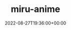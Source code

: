 ---
title: "miru-anime"
description: "An electron app that allows you to watch anime."
lead: "An electron app that allows you to watch anime."
date: 2022-08-27T19:36:00+00:00
lastmod: 2022-08-27T19:36:00+00:00
draft: false
images: ["miru-anime.png"]
link: "https://github.com/vanelk/miru-anime"
menu:
  showcase:
    parent: "browse"
weight: 200
toc: false
pinned: false
featured: false
types: ["anime"]
functionalities: ["watch", "search", "browse"]
---